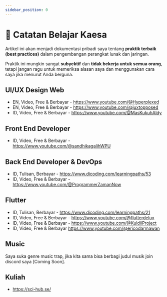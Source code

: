 ```yaml
---
sidebar_position: 0
---
```

# 📔 Catatan Belajar Kaesa

Artikel ini akan menjadi dokumentasi pribadi saya tentang **praktik terbaik (best practices)** dalam pengembangan perangkat lunak dan jaringan.

Praktik ini mungkin sangat **subyektif** dan **tidak bekerja untuk semua orang**, tetapi jangan ragu untuk memeriksa alasan saya dan menggunakan cara saya jika menurut Anda berguna.
## UI/UX Design Web

- EN, Video, Free & Berbayar - https://www.youtube.com/@Hyperplexed
- EN, Video, Free & Berbayar - https://www.youtube.com/@juxtopposed
- ID, Video, Free & Berbayar - https://www.youtube.com/@MasKukuhAldy

## Front End Developer

- ID, Video, Free & Berbayar - https://www.youtube.com/@sandhikagalihWPU

## Back End Developer & DevOps

- ID, Tulisan, Berbayar - https://www.dicoding.com/learningpaths/53
- ID, Video, Free & Berbayar - https://www.youtube.com/@ProgrammerZamanNow

## Flutter

- ID, Tulisan, Berbayar - https://www.dicoding.com/learningpaths/21
- ID, Video, Free & Berbayar - https://www.youtube.com/@flutterdelux
- ID, Video, Free & Berbayar -  https://www.youtube.com/@KuldiiProject
- ID, Video, Free & Berbayar https://www.youtube.com/@ericodarmawan

## Music

Saya suka genre music trap, jika kita sama bisa berbagi judul musik join discord saya [Coming Soon].

## Kuliah

- https://sci-hub.se/